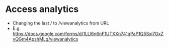 Access analytics
=====
* Changing the last / to /viewanalytics from URL
* E.g. https://docs.google.com/forms/d/1LLl6n6nF1UTXXn741qPaP1Q5Sxi7OxZvQGm4ApshMLg/viewanalytics
